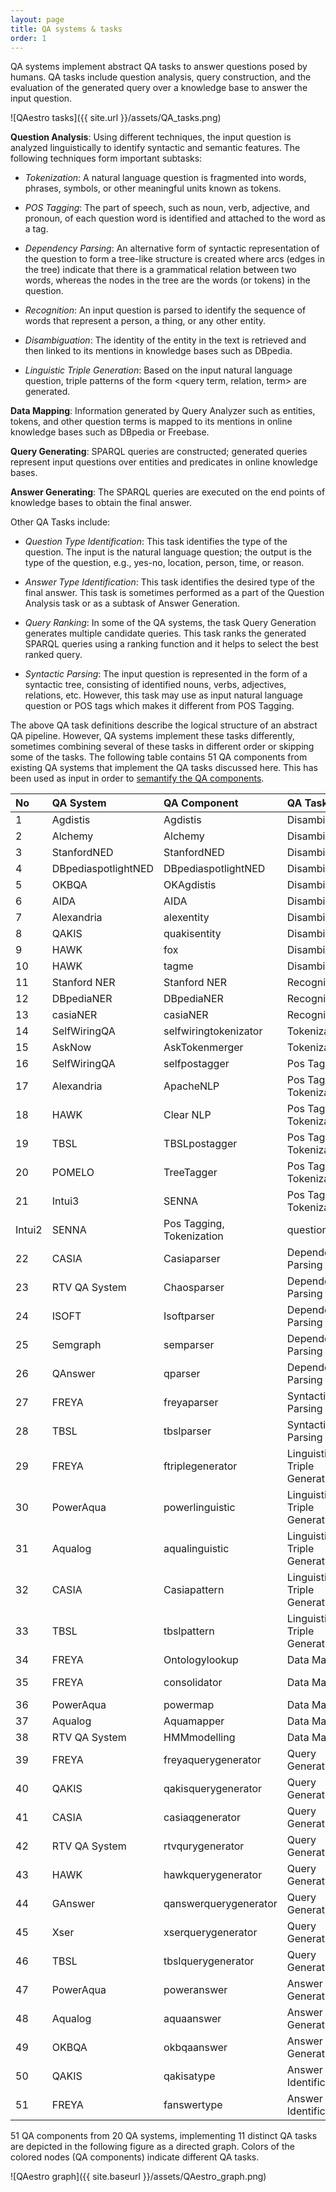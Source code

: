 ```yaml
---
layout: page
title: QA systems & tasks
order: 1
---
```


QA systems implement abstract QA tasks to answer questions posed by humans. QA tasks include question analysis, query construction, and the evaluation of the generated query over a knowledge base to answer the input question.

![QAestro tasks]({{ site.url }}/assets/QA_tasks.png)

__Question Analysis__: Using different techniques, the input question is analyzed linguistically to identify syntactic and semantic features. The following techniques form important subtasks:

- _Tokenization_: A natural language question is fragmented into words, phrases, symbols, or other meaningful units known as tokens.

- _POS Tagging_: The part of speech, such as noun, verb, adjective, and pronoun, of each question word is identified and attached to the word as a tag.

- _Dependency Parsing_: An alternative form of syntactic representation of the question to form a tree-like structure is created where arcs (edges in the tree) indicate that there is a grammatical relation between two words, whereas the nodes in the tree are the words (or tokens) in the question. 

- _Recognition_: An input question is parsed to identify the sequence of words that represent a person, a thing, or any other entity.

- _Disambiguation_: The identity of the entity in the text is retrieved and then linked to its mentions in knowledge bases such as DBpedia.

- _Linguistic Triple Generation_: Based on the input natural language question, triple patterns of the form <query term, relation, term> are generated.

__Data Mapping__: Information generated by Query Analyzer such as entities, tokens, and other question terms is mapped to its mentions in online knowledge bases such as DBpedia or Freebase.

__Query Generating__: SPARQL queries are constructed; generated queries represent input questions over entities and predicates in online knowledge bases. 

__Answer Generating__: The SPARQL queries are executed on the end points of knowledge bases to obtain the final answer. 

Other QA Tasks include:

- _Question Type Identification_: This task identifies the type of the question. The input is the natural language question; the output is the type of the question, e.g., yes-no, location, person, time, or reason.

- _Answer Type Identification_: This task identifies the desired type of the final answer. This task is sometimes performed as a part of the Question Analysis task or as a subtask of Answer Generation.

- _Query Ranking_: In some of the QA systems, the task Query Generation generates multiple candidate queries. This task ranks the generated SPARQL queries using a ranking function and it helps to select the best ranked query.

- _Syntactic Parsing_: The input question is represented in the form of a syntactic tree, consisting of identified nouns, verbs, adjectives, relations, etc. However, this task may use as input natural language question or POS tags which makes it different from POS Tagging. 

The above QA task definitions describe the logical structure of an abstract QA pipeline. However, QA systems implement these tasks differently, sometimes combining several of these tasks in different order or skipping some of the tasks.
The following table contains 51 QA components from existing QA systems that implement the QA tasks discussed here.
This has been used as input in order to [semantify the QA components](/qacomponents).

No| QA System            | QA Component              | QA Task       | Input           | Output                |
:-|:---------------------|:--------------------------|:--------------|:----------------|:----------------------|
1 |Agdistis|Agdistis|Disambiguation|question, entity|disambiguatedentitities
2 |Alchemy|Alchemy|Disambiguation|question|disambiguatedentitities
3 |StanfordNED|StanfordNED|Disambiguation|question|disambiguatedentitities
4 |DBpediaspotlightNED|DBpediaspotlightNED|Disambiguation|question, entity|disambiguatedentitities
5 |OKBQA|OKAgdistis|Disambiguation|template|disambiguatedentitities
6 |AIDA|AIDA|Disambiguation|question|disambiguatedentitities
7 |Alexandria|alexentity|Disambiguation|question|disambiguatedentitities
8 |QAKIS|quakisentity|Disambiguation|question|disambiguatedentitities
9 |HAWK|fox|Disambiguation|question|disambiguatedentitities
10|HAWK|tagme|Disambiguation|question|disambiguatedentitities
11|Stanford NER|Stanford NER|Recognition|question|entity
12|DBpediaNER|DBpediaNER|Recognition|question|entity
13|casiaNER|casiaNER|Recognition|question|entity
14|SelfWiringQA|selfwiringtokenizator|Tokenization|question|token
15|AskNow|AskTokenmerger|Tokenization|token|token
16|SelfWiringQA|selfpostagger|Pos Tagging|token|postag
17|Alexandria|ApacheNLP|Pos Tagging, Tokenization|question|postag, token
18|HAWK|Clear NLP|Pos Tagging, Tokenization|question|postag, token
19|TBSL|TBSLpostagger|Pos Tagging, Tokenization|question|postag, token
20|POMELO|TreeTagger|Pos Tagging, Tokenization|question|postag, token
21|Intui3|SENNA|Pos Tagging, Tokenization|question|postag, token
  |Intui2|SENNA|Pos Tagging, Tokenization|question|postag, token
22|CASIA|Casiaparser|Dependency Parsing|question, entity|dependencygraph
23|RTV QA System|Chaosparser|Dependency Parsing|question|dependencygraph
24|ISOFT|Isoftparser|Dependency Parsing|question|dependencygraph
25|Semgraph|semparser|Dependency Parsing|question|dependencygraph
26|QAnswer|qparser|Dependency Parsing|question|dependencygraph
27|FREYA|freyaparser|Syntactic Parsing|question|syntacticgraph
28|TBSL|tbslparser|Syntactic Parsing|question, postag, token|syntacticgraph
29|FREYA|ftriplegenerator|Linguistic Triple Generation|ontologyconcepts|triplepatterns
30|PowerAqua|powerlinguistic|Linguistic Triple Generation|question|linguistictripleform
31|Aqualog|aqualinguistic|Linguistic Triple Generation|question|linguistictripleform
32|CASIA|Casiapattern|Linguistic Triple Generation|dependencygraphh|triplepatterns
33|TBSL|tbslpattern|Linguistic Triple Generation|syntacticgraph|triplepatterns
34|FREYA|Ontologylookup|Data Mapping|question|ontologyconcept
35|FREYA|consolidator|Data Mapping|ontologyconcept, potentialontologyconcepts|ontologyconcept
36|PowerAqua|powermap|Data Mapping|linguistictripleform|mappingtable
37|Aqualog|Aquamapper|Data Mapping|linguistictripleform|mappingtable
38|RTV QA System|HMMmodelling|Data Mapping|potentialontologyconcepts|ontologyconcept
39|FREYA|freyaquerygenerator|Query Generation|triplepattern|sparql
40|QAKIS|qakisquerygenerator|Query Generation|triplepattern|sparql
41|CASIA|casiaqgenerator|Query Generation|ontologytriples, questiontype|sparql
42|RTV QA System|rtvqurygenerator|Query Generation|ontologyconcepts, answertype|sparql
43|HAWK|hawkquerygenerator|Query Generation|dependencygraphh|sparql
44|GAnswer|qanswerquerygenerator|Query Generation|querygraph|sparql
45|Xser|xserquerygenerator|Query Generation|dependencygraphh|sparql
46|TBSL|tbslquerygenerator|Query Generation|syntacticgraph|sparql
47|PowerAqua|poweranswer|Answer Generation|mappingtable|fnalanswer
48|Aqualog|aquaanswer|Answer Generation|mappingtable|fnalanswer
49|OKBQA|okbqaanswer|Answer Generation|sparql|finalanswer
50|QAKIS|qakisatype|Answer Type Identification|question|answertype
51|FREYA|fanswertype|Answer Type Identification|ontologyconcept|answetype

51 QA components from 20 QA systems, implementing 11 distinct QA tasks are depicted in the following figure as a directed graph.
Colors of the colored nodes (QA components) indicate different QA tasks.

![QAestro graph]({{ site.baseurl }}/assets/QAestro_graph.png)